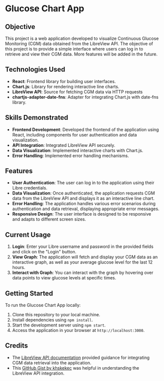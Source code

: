 # Glucose Chart App

## Objective
This project is a web application developed to visualize Continuous Glucose Monitoring (CGM) data obtained from the LibreView API. The objective of this project is to provide a simple interface where users can log in to retrieve and view their CGM data. More features will be added in the future.

## Technologies Used
- **React**: Frontend library for building user interfaces.
- **Chart.js**: Library for rendering interactive line charts.
- **LibreView API**: Source for fetching CGM data via HTTP requests
- **chartjs-adapter-date-fns**: Adapter for integrating Chart.js with date-fns library.

## Skills Demonstrated
- **Frontend Development**: Developed the frontend of the application using React, including components for user authentication and data visualization.
- **API Integration**: Integrated LibreView API securely.
- **Data Visualization**: Implemented interactive charts with Chart.js.
- **Error Handling**: Implemented error handling mechanisms.

## Features
- **User Authentication**: The user can log in to the application using their Libre credentials.
- **Data Visualization**: Once authenticated, the application requests CGM data from the LibreView API and displays it as an interactive line chart.
- **Error Handling**: The application handles various error scenarios during authentication and data retrieval, displaying appropriate error messages.
- **Responsive Design**: The user interface is designed to be responsive and adapts to different screen sizes.

## Current Usage
1. **Login**: Enter your Libre username and password in the provided fields and click on the "Login" button.
2. **View Graph**: The application will fetch and display your CGM data as an interactive graph, as well as your average glucose level for the last 12 hours.
3. **Interact with Graph**: You can interact with the graph by hovering over data points to view glucose levels at specific times.

## Getting Started
To run the Glucose Chart App locally:
1. Clone this repository to your local machine.
2. Install dependencies using `npm install`.
3. Start the development server using `npm start`.
4. Access the application in your browser at `http://localhost:3000`.

## Credits
- The [LibreView API documentation](https://libreview-unofficial.stoplight.io/docs/libreview-unofficial/branches/main/5e6m44bnx0m4p-libre-view-unofficial) provided guidance for integrating CGM data retrieval into the application.
- This [GitHub Gist by khskekec](https://gist.github.com/khskekec/6c13ba01b10d3018d816706a32ae8ab2) was helpful in understanding the LibreView API integration.
